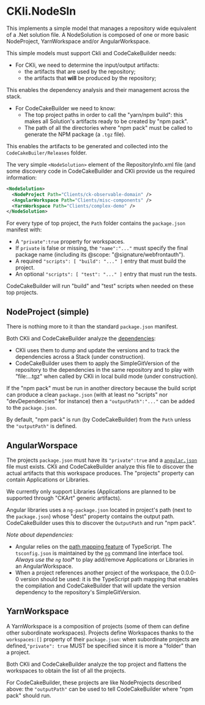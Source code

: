 # CKli.NodeSln

This implements a simple model that manages a repository wide equivalent of a .Net solution file. A NodeSolution
is composed of one or more basic NodeProject, YarnWorkspace and/or AngularWorkspace.

This simple models must support Ckli and CodeCakeBuilder needs:

- For CKli, we need to determine the input/output artifacts:
  - the artifacts that are used by the repository;
  - the artifacts that **will** be produced by the repository;

This enables the dependency analysis and their management across the stack.

- For CodeCakeBuilder we need to know:
  - The top project paths in order to call the "yarn/npm build": this makes all Solution's artifacts ready to be created
    by "npm pack".
  - The path of all the directories where "npm pack" must be called to generate the NPM package (a `.tgz` file).

This enables the artifacts to be generated and collected into the `CodeCakeBuiler/Releases` folder.

The very simple `<NodeSolution>` element of the RepositoryInfo.xml file (and some discovery code in CodeCakeBuilder
and CKli provide us the required information:
```xml
<NodeSolution>
  <NodeProject Path="Clients/ck-observable-domain" />
  <AngularWorkspace Path="Clients/misc-components" />
  <YarnWorkspace Path="Clients/complex-demo" />
</NodeSolution>
```
For every type of top project, the `Path` folder contains the `package.json` manifest with:
- A `"private":true` property for workspaces.
- If `private` is false or missing, the `"name":"..."` must specify the final package name (including 
  its @scope: "@signature/webfrontauth").
- A required `"scripts": [ "build": "..." ]` entry that must build the project.
- An optional `"scripts": [ "test": "..." ]` entry that must run the tests.

CodeCakeBuilder will run "build" and "test" scripts when needed on these top projects.

## NodeProject (simple)
There is nothing more to it than the standard `package.json` manifest.

Both CKli and CodeCakeBuilder analyze the [dependencies](https://docs.npmjs.com/cli/v9/configuring-npm/package-json#dependencies):
- CKli uses them to dump and update the versions and to track the dependencies across a Stack (under construction).
- CodeCakeBuilder uses them to apply the SimpleGitVersion of the repository to the dependencies in the same repository 
  and to play with "file:...tgz" when called by CKli in local build mode (under construction). 

If the "npm pack" must be run in another directory because the build script can produce a clean `package.json` (with at
least no "scripts" nor "devDependencies" for instance) then a `"outputPath":"..."` can be added to the `package.json`.  

By default, "npm pack" is run (by CodeCakeBuilder) from the `Path` unless the `"outputPath"` is defined.

## AngularWorspace
The projects `package.json` must have its `"private":true` and a [`angular.json`](https://angular.io/guide/workspace-config)
file must exists. CKli and CodeCakeBuilder analyze this file to discover the actual artifacts that this workspace produces.
The "projects" property can contain Applications or Libraries.

We currently only support Libraries (Applications are planned to be supported through "CKArt" generic artifacts).

Angular libraries uses a `ng-package.json` located in project's path (next to the `package.json`) whose
"dest" property contains the output path. CodeCakeBuilder uses this to discover the `OutputPath` and run "npm pack".

_Note about dependencies:_
- Angular relies on the [path mapping feature](https://www.typescriptlang.org/docs/handbook/module-resolution.html#path-mapping)
  of TypeScript. The `tsconfig.json` is maintained by the [`ng`](https://angular.io/cli) command line interface tool.
  *Always use the `ng` tool** to play add/remove Applications or Libraries in an AngularWorkspace.
- When a project references another project of the workspace, the 0.0.0-0 version should be used: it is the TypeScript path 
  mapping that enables the compilation and CodeCakeBuilder that will update the version dependency to the repository's SimpleGitVersion.


## YarnWorkspace
A YarnWorkspace is a composition of projects (some of them can define other subordinate workspaces). 
Projects define Workspaces thanks to the `workspaces:[]` property of their `package.json`: when
subordinate projects are defined,`"private": true` MUST be specified since it is more a "folder" than a project.

Both CKli and CodeCakeBuilder analyze the top project and flattens the workspaces to obtain the list of all the projects.

For CodeCakeBuilder, these projects are like NodeProjects described above: the `"outputPath"` can be used to tell CodeCakeBuilder
where "npm pack" should run.
